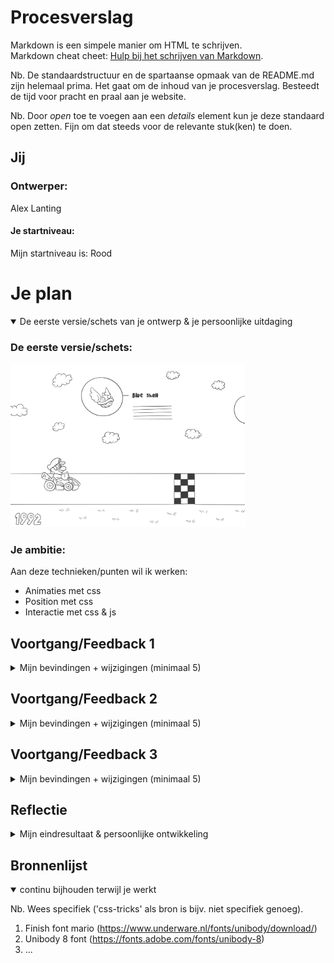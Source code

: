 # Procesverslag
Markdown is een simpele manier om HTML te schrijven.  
Markdown cheat cheet: [Hulp bij het schrijven van Markdown](https://github.com/adam-p/markdown-here/wiki/Markdown-Cheatsheet).

Nb. De standaardstructuur en de spartaanse opmaak van de README.md zijn helemaal prima. Het gaat om de inhoud van je procesverslag. Besteedt de tijd voor pracht en praal aan je website.

Nb. Door *open* toe te voegen aan een *details* element kun je deze standaard open zetten. Fijn om dat steeds voor de relevante stuk(ken) te doen.




## Jij

### Ontwerper:
Alex Lanting

#### Je startniveau:
Mijn startniveau is: Rood




# Je plan

<details open>
  <summary>De eerste versie/schets van je ontwerp & je persoonlijke uitdaging</summary>

  ### De eerste versie/schets:
  <img src="readme-images/schets.jpg" width="375px" alt="eerste versie/schets">


  ### Je ambitie: 
  Aan deze technieken/punten wil ik werken:
  - Animaties met css 
  - Position met css 
  - Interactie met css & js 
 
</details>




## Voortgang/Feedback 1

<details>
  <summary>Mijn bevindingen + wijzigingen (minimaal 5)</summary>

  ### Bevinding 1:
  Ik heb nu de basis van mijn concept uitgewerkt in codepen. Ik moet de styling en andere interactieve elementen nog toevoegen.
  <br>
  <img src="readme-images/codepen-20-04-2023.png" width="375px" alt="Codepen website opzet">


  #### oplossing:
  Ik ga de code nu van codepen naar lokaal verplaatsen zodat ik aan de styling en andere elementen kan werken. 



  ### Bevinding 2:
  Wanneer Mario over een flag heen gaat moet ook de achtergrond veranderen

  #### oplossing:
  Ik heb de body een class gegeven die steeds optelt van body1 naar body2 enzovoorts, hierdoor kan ik de background image per body veranderen. 
  <br>
  <img src="readme-images/js-20-04-2023.png" width="375px" alt="body class veranderen">




  ### Bevinding 3:
  Wat ga ik maken als mario aan het einde van de website is? 

  #### oplossing:
  Ik heb een finish animatie gemaakt net zoals je in het spel te zien krijgt wanneer je de game finished. 

</details>




## Voortgang/Feedback 2

<details>
  <summary>Mijn bevindingen + wijzigingen (minimaal 5)</summary>
  
  ### Bevinding 1:
  De html code heeft veel classes en ID's die niet noodzakelijk zijn
<br>
  <img src="readme-images/index-24-04-2023.png" width="375px" alt="HTML met veel classes en ID's">

  #### oplossing:
  Ik heb alle classes en ID's die niet nodig zijn weg gehaald en in de css anders aangesproken. Ook heb ik wat onnodige wrapper elementen weggehaald, en   divs vervangen voor sections. 
<br>
  <img src="readme-images/index-24-04-2023-v1.png" width="375px" alt="HTML met minder classes en ID's">



  ### Bevinding 2:
  Ik moet nog progressive disclosure toevoegen in mijn ontwerp. 

  #### oplossing:
  Ik heb een information button toegevoegd die in beeld komt aan het einde van de random box, als je hier op klikt zie je meer over de huidige Mario Kart game.



  ### Bevinding 3:
  Aan de onderkant van de website staat nu een groene kleur, maar het zou beter zijn als beneden de weg ook het gras van de huidige game laat zien. 

  #### oplossing:
  Ik heb een gras texture gemaakt voor elk spel en laad deze nu als background image in zodat er onder de weg ook gras is. 

</details>




## Voortgang/Feedback 3

<details>
  <summary>Mijn bevindingen + wijzigingen (minimaal 5)</summary>
  
  ### Bevinding 1:
  Ik had nog niet meerdere input manieren op de website. 

  #### oplossing:
  Ik heb scrollbuttons toegevoegd, zodat je ook met je muis kan scrollen door te klikken. 
  <br>
  <img src="readme-images/scrollbuttons.png" width="375px" alt="scrollbuttons op website">



  ### Bevinding 2:
  Ik had nog geen start scherm met een beetje uitleg over wat voor een website het is. 

  #### oplossing:
  Ik heb een startscherm gemaakt met allemaal items uit Mario Kart die rondvliegen en een uitleg. 
  <br>
  <img src="readme-images/startscherm.png" width="375px" alt="startscherm">




  ### Bevinding 3:
  de buttons op de website hebben nog een focus state. 

  #### oplossing:
  Ik heb een focus state toegevoegd wanneer de button focus heeft. 

</details>




## Reflectie

<details>
  <summary>Mijn eindresultaat & persoonlijke ontwikkeling</summary>

  ### Je uitkomst - karakteristiek screenshot(s):
  <img src="readme-images/startscherm.png" width="375px" alt="final ontwerp">
  <img src="readme-images/eindresultaat.png" width="375px" alt="final ontwerp">
  <img src="readme-images/information.png" width="375px" alt="final ontwerp">
  <img src="readme-images/finish.png" width="375px" alt="final ontwerp">


  ### Dit ging goed/Heb ik geleerd: 
  Korte omschrijving met plaatje(s)

  <img src="readme-images/dummy-plaatje.jpg" width="375px" alt="top">


  ### Dit was lastig/Is niet gelukt:
  Korte omschrijving met plaatje(s)

  <img src="readme-images/dummy-plaatje.jpg" width="375px" alt="bummer">
</details>




## Bronnenlijst

<details open>
<summary>continu bijhouden terwijl je werkt</summary>

Nb. Wees specifiek ('css-tricks' als bron is bijv. niet specifiek genoeg).

1. Finish font mario (https://www.underware.nl/fonts/unibody/download/)
2. Unibody 8 font (https://fonts.adobe.com/fonts/unibody-8)
3. ...

</details>

